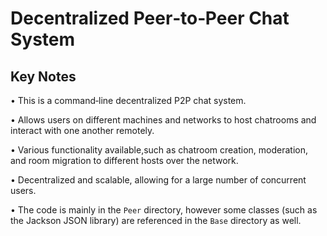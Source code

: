 # Decentralized Peer‐to‐Peer Chat System

## Key Notes

• This is a command‐line decentralized P2P chat system.

• Allows users on different machines and networks to host chatrooms and interact with one another remotely.

• Various functionality available,such as chatroom creation, moderation, and room migration to different hosts over the network. 

• Decentralized and scalable, allowing for a large number of concurrent users.

• The code is mainly in the `Peer` directory, however some classes (such as the Jackson JSON library) are referenced in the `Base` directory as well.
